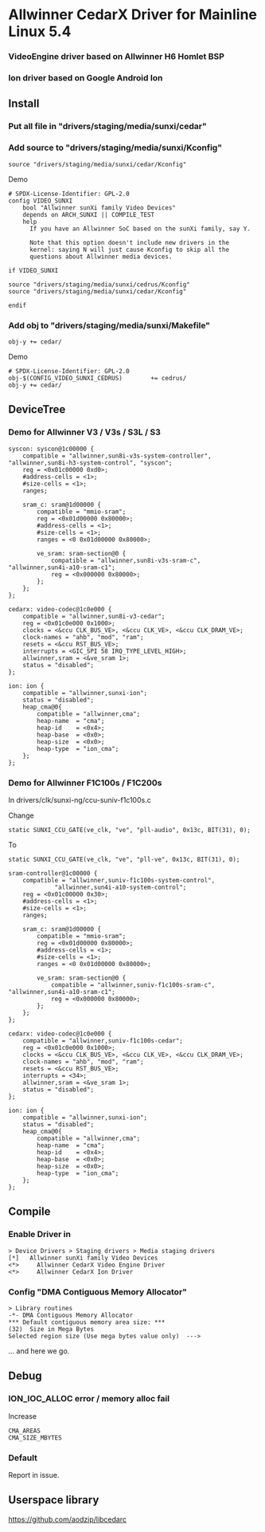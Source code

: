 # Allwinner CedarX Driver for Mainline Linux 5.4
### VideoEngine driver based on Allwinner H6 Homlet BSP
### Ion driver based on Google Android Ion

## Install

### Put all file in "drivers/staging/media/sunxi/cedar"

### Add source to "drivers/staging/media/sunxi/Kconfig"
```
source "drivers/staging/media/sunxi/cedar/Kconfig"
```
Demo
```
# SPDX-License-Identifier: GPL-2.0
config VIDEO_SUNXI
    bool "Allwinner sunXi family Video Devices"
    depends on ARCH_SUNXI || COMPILE_TEST
    help
      If you have an Allwinner SoC based on the sunXi family, say Y.

      Note that this option doesn't include new drivers in the
      kernel: saying N will just cause Kconfig to skip all the
      questions about Allwinner media devices.

if VIDEO_SUNXI

source "drivers/staging/media/sunxi/cedrus/Kconfig"
source "drivers/staging/media/sunxi/cedar/Kconfig"

endif
```

### Add obj to "drivers/staging/media/sunxi/Makefile"
```
obj-y += cedar/
```
Demo
```
# SPDX-License-Identifier: GPL-2.0
obj-$(CONFIG_VIDEO_SUNXI_CEDRUS)        += cedrus/
obj-y += cedar/
```

## DeviceTree
### Demo for Allwinner V3 / V3s / S3L / S3
```
syscon: syscon@1c00000 {
    compatible = "allwinner,sun8i-v3s-system-controller", "allwinner,sun8i-h3-system-control", "syscon";
    reg = <0x01c00000 0xd0>;
    #address-cells = <1>;
    #size-cells = <1>;
    ranges;

    sram_c: sram@1d00000 {
        compatible = "mmio-sram";
        reg = <0x01d00000 0x80000>;
        #address-cells = <1>;
        #size-cells = <1>;
        ranges = <0 0x01d00000 0x80000>;

        ve_sram: sram-section@0 {
            compatible = "allwinner,sun8i-v3s-sram-c", "allwinner,sun4i-a10-sram-c1";
            reg = <0x000000 0x80000>;
        };
    };
};

cedarx: video-codec@1c0e000 {
    compatible = "allwinner,sun8i-v3-cedar";
    reg = <0x01c0e000 0x1000>;
    clocks = <&ccu CLK_BUS_VE>, <&ccu CLK_VE>, <&ccu CLK_DRAM_VE>;
    clock-names = "ahb", "mod", "ram";
    resets = <&ccu RST_BUS_VE>;
    interrupts = <GIC_SPI 58 IRQ_TYPE_LEVEL_HIGH>;
    allwinner,sram = <&ve_sram 1>;
    status = "disabled";
};
        
ion: ion {
    compatible = "allwinner,sunxi-ion";
    status = "disabled";
    heap_cma@0{
        compatible = "allwinner,cma";
        heap-name  = "cma";
        heap-id    = <0x4>;
        heap-base  = <0x0>;
        heap-size  = <0x0>;
        heap-type  = "ion_cma";
    };
};
```
### Demo for Allwinner F1C100s / F1C200s

In drivers/clk/sunxi-ng/ccu-suniv-f1c100s.c

Change

    static SUNXI_CCU_GATE(ve_clk, "ve", "pll-audio", 0x13c, BIT(31), 0);

To

    static SUNXI_CCU_GATE(ve_clk, "ve", "pll-ve", 0x13c, BIT(31), 0);

```
sram-controller@1c00000 {
    compatible = "allwinner,suniv-f1c100s-system-control",
             "allwinner,sun4i-a10-system-control";
    reg = <0x01c00000 0x30>;
    #address-cells = <1>;
    #size-cells = <1>;
    ranges;

    sram_c: sram@1d00000 {
        compatible = "mmio-sram";
        reg = <0x01d00000 0x80000>;
        #address-cells = <1>;
        #size-cells = <1>;
        ranges = <0 0x01d00000 0x80000>;

        ve_sram: sram-section@0 {
            compatible = "allwinner,suniv-f1c100s-sram-c", "allwinner,sun4i-a10-sram-c1";
            reg = <0x000000 0x80000>;
        };
    };
};

cedarx: video-codec@1c0e000 {
    compatible = "allwinner,suniv-f1c100s-cedar";
    reg = <0x01c0e000 0x1000>;
    clocks = <&ccu CLK_BUS_VE>, <&ccu CLK_VE>, <&ccu CLK_DRAM_VE>;
    clock-names = "ahb", "mod", "ram";
    resets = <&ccu RST_BUS_VE>;
    interrupts = <34>;
    allwinner,sram = <&ve_sram 1>;
    status = "disabled";
};

ion: ion {
    compatible = "allwinner,sunxi-ion";
    status = "disabled";
    heap_cma@0{
        compatible = "allwinner,cma";
        heap-name  = "cma";
        heap-id    = <0x4>;
        heap-base  = <0x0>;
        heap-size  = <0x0>;
        heap-type  = "ion_cma";
    };
};
```
## Compile
### Enable Driver in 
```
> Device Drivers > Staging drivers > Media staging drivers
[*]   Allwinner sunXi family Video Devices
<*>     Allwinner CedarX Video Engine Driver
<*>     Allwinner CedarX Ion Driver 
```
### Config "DMA Contiguous Memory Allocator"
```
> Library routines
-*- DMA Contiguous Memory Allocator
*** Default contiguous memory area size: ***
(32)  Size in Mega Bytes
Selected region size (Use mega bytes value only)  --->
```
... and here we go.

## Debug
### ION_IOC_ALLOC error / memory alloc fail
Increase
```
CMA_AREAS
CMA_SIZE_MBYTES
```
### Default
Report in issue.

## Userspace library
https://github.com/aodzip/libcedarc
